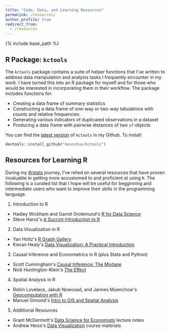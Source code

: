 ```yaml
---
title: "Code, Data, and Learning Resources"
permalink: /resources/
author_profile: true
redirect_from:
  - /resources
---
```


{% include base_path %}

## R Package: `kctools`
The `kctools` package contains a suite of helper functions that I've written to address data manipulation and analysis tasks I frequently encounter in my work. I have turned this into an R package for myself and for those who would be interested in incorporating them in their workflow. The package includes functions for:
- Creating a data frame of summary statistics
- Constructing a data frame of one-way or two-way tabulations with counts and relative frequencies
- Generating various indicators of duplicated observations in a dataset
- Producing a data frame with pairwise distances of two `sf` objects     

You can find the [latest version](https://github.com/kennchua/kctools) of `kctools` in my Github. To install:

```r
devtools::install_github("kennchua/kctools")
```

## Resources for Learning R
During my [#rstats](https://twitter.com/search?q=%23rstats&src=typed_query) journey, I've relied on several resources that have proven invaluable in getting more accustomed to and proficient at using `R`. The following is a curated list that I hope will be useful for begginning and intermediate users who want to improve their skills in the programming language.

1. Introduction to R
- Hadley Wickham and Garret Grolemund's [R for Data Science](https://r4ds.had.co.nz/)
- Steve Haroz's [A Succint Introduction to R](http://r-guide.steveharoz.com/)
2. Data Visualization in R
- Yan Holtz's [R Graph Gallery](https://www.r-graph-gallery.com/)
- Kieran Healy's [Data Visualization: A Practical Introduction](https://kieranhealy.org/publications/dataviz/)
3. Causal Inference and Econometrics in R (plus Stata and Python)
- Scott Cunningham's [Causal Inference: The Mixtape](https://mixtape.scunning.com/index.html)
- Nick Huntington-Klein's [The Effect](https://theeffectbook.net/index.html)
4. Spatial Analysis in R
- Robin Lovelace, Jakub Nowosad, and Jannes Muenchow's [Geocomputation with R](https://geocompr.robinlovelace.net/)
- Manuel Gimond's [Intro to GIS and Spatial Analysis](https://mgimond.github.io/Spatial/)
5. Additional Resources
- Grant McDermott's [Data Science for Economists](https://github.com/uo-ec607/lectures) lecture notes
- Andrew Heiss's [Data Visualization](https://datavizs21.classes.andrewheiss.com/) course materials
